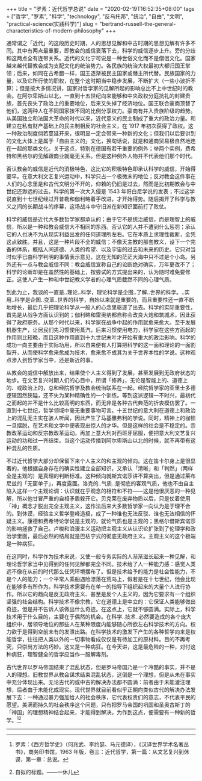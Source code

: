 +++
title = "罗素：近代哲学总说"
date = "2020-02-19T16:52:35+08:00"
tags = ["哲学", "罗素", "科学", "technology", "反乌托邦", "统治", "自由", "文明", "practical-science(实践科学)"]
slug = "bertrand-russell-the-general-characteristics-of-modern-philosophy"
+++

通常谓之「近代」的这段历史时期，人的思想见解和中古时期的思想见解有许多不同。其中有两点最重要，即教会的威信衰落下去，科学的威信逐步上升。旁的分歧和这两点全有连带关系。近代的文化宁可说是一种世俗文化而不是僧侣文化。国家越来越代替教会成为支配文化的统治势力。各民族的统治大权最初大都归国王掌领；后来，如同在古希腊一样，国王逐渐被民主国家或僭主所代替。民族国家的力量，以及它所行使的职权，在整个这时期当中稳步发展，不断扩大（一些小波折不算）；但是按大多情况讲，国家对哲学家的见解所起的影响总比不上中世纪时的教会。在阿尔卑斯山以北，一直到十五世纪向来能够和中央政权分庭抗礼的封建贵族，首先丧失了政治上的重要地位，后来又失掉了经济地位。国王联合豪商顶替了他们，这两种人在不同国家按不同的比例分享权力。豪商有并入贵族阶级的趋势。从美国独立和法国大革命的时代以来，近代意义的民主制成了重大的政治力量。和建立在私有财产基础上的民主制相反的社会主义，在 1917 年初次获得了政权。这一种政治制度倘若蔓延开来，很明显一定会带来一种新的文化；但我们以后要讲到的文化大体上是属于「自由主义的」文化，换句话说，就是和通商贸易极自然地连在一起的那类文化。关于这点，特别在德国有若干重要的例外；举两个实例，费希特和黑格尔的见解跟商业就毫无关系。但是这种例外人物并不代表他们那个时代。

否认教会的威信是近代的消极特色，这比它的积极特色即承认科学的威信，开始得要早。在意大利文艺复兴运动中，科学只占一个极微末的地位；反对教会这件事在人们的心念里是和古代文明分不开的，仰赖的仍旧是过去，然而是比初期教会与中世纪还渺远的过去。科学的第一次大入侵是 1543 年哥白尼学说的发表；不过这学说直到十七世纪经过开普勒和伽利略着手改进，才开始得势。随后揭开了科学与教义之间的长期战斗的序幕，这场战斗中守旧派在新知识面前打了败仗。

科学的威信是近代大多数哲学家都承认的；由于它不是统治威信，而是理智上的威信，所以是一种和教会威信大不相同的东西。否认它的人并不遭到什么惩罚；承认它的人也决不为从现实利益出发的任何道理所左右。它在本质上求理性裁断，全凭这点致胜。并且，这是一种片段不全的威信；不像天主教的那套教义，设下一个完备的体系，概括人间道德、人类的希望、以及宇宙的过去和未来的历史。它只对当时似乎已由科学判明的事情表示意见，这在无知的茫茫大海中只不过是个小岛。另外还有一点与教会威信不同：教会威信宣称自己的论断绝对确实，万年更改不了；科学的论断却是在盖然性的基础上，按尝试的方式提出来的，认为随时难免要修正。这使人产生一种和中世纪教义学者的心理气质截然不同的心理气质。

到此为止，我谈的一直是..理论..科学，理论科学是企图..了解..世界的科学。..实用..科学是企图..变革..世界的科学，自始以来就是重要的，而且重要性还一直不断地增长，最后几乎把理论科学从一般人的心念里驱逐了出去。科学的实际重要性，首先是从战争方面认识到的；伽利略和雷奥纳都自称会改良大炮和筑城术，因此获得了政府职务。从那个时代以来，科学家在战争中起的作用就愈来愈大。至于发展机器生产，让居民们先习惯使用蒸汽，后来习惯使用电力，科学家在这些方面起的作用则比较晚，而且这种作用直到十九世纪末叶才开始有重大的政治影响。科学的成功一向主要由于实际功用，所以自来便有人打算把科学的这一面和理论的一面割裂开，从而使科学愈来愈成为技术，愈来愈不成其为关于世界本性的学说。这种观点渗入到哲学家当中，还是新近的事。

从教会的威信中解放出来，结果使个人主义得到了发展，甚至发展到无政府状态的地步。在文艺复兴时期人们的心目中，所谓「修养」，无论是智能上的、道德上的、或政治上的，总和经院哲学及教会统治联系在一起。经院哲学家的亚里士多德逻辑固然狭隘，还不失为某种精确性的一个训练。等到这派逻辑一不时兴，最初代之而起的并不是什么比较高明的东西，而无非是各种古代典范的折衷模仿罢了。一直到十七世纪，哲学领域中毫无重要事物可言。十五世纪的意大利在道德上和政治上的混乱无主实在骇人听闻，因此产生了马基雅弗利的学说。同时，精神上的枷锁一旦摆脱，在艺术和文学中便表现出惊人的才华。但是这样的社会是不稳定的。宗教改革运动和反宗教改革运动，再加上意大利对西班牙屈服，便把意大利文艺复兴运动的功和过一齐结束。当这个运动传播到阿尔卑斯山以北的时候，就不再带有这种混乱的性质。

不过近代哲学大部分却保留下来个人主义的和主观的倾向。这在笛卡尔身上是很显著的，他根据自身存在的确实性建立全部知识，又承认「清晰」和「判然」（两样全是主观的）是真理的判断标准。这种倾向就斯宾诺莎讲不算突出，但是通过莱布尼兹的「无窗单子」，再度露面。洛克的..气质..是彻底的客观气质，他也不由自主陷入这样一个主观论调：认识就在乎观念的相符和不符——这是他很厌恶的一种见解，所以他甘冒严重的自相矛盾躲开它。贝克莱在废弃物质以后，只是仗着使用「神」概念才脱出完全主观主义，这作法后来大多数哲学家一向认为是于理不合的。到休谟，经验主义哲学登峰造极，成了一种谁也无法反驳、谁也无法相信的怀疑主义。康德和费希特论学说是主观的，就论气质也是主观的；黑格尔借斯宾诺莎的影响拯救了自己。卢梭和浪漫主义运动把主观主义从认识论扩张到了伦理学和政治学里面，最后必然的结局就是巴枯宁式的彻底无政府主义。主观主义的这个极端是一种病狂。

在这同时，科学作为技术来说，又使一般专务实际的人渐渐滋长起来一种见解，和理论哲学家当中见得到的任何见解都完全不同。技术给了人一种能力感：感觉人类远不像在从前的时代那么任凭环境摆布了。但是技术给予的能力是社会性能力，不是个人的能力；一个平常人乘船遇险漂落在荒岛上，假若是在十七世纪，他会比现在能够多有所作为。科学技术需要有在单一的指导下组织起来的大量个人进行协作。所以它的趋向是反无政府主义、甚至是反个人主义的，因为它要求有一个组织坚强的社会结构。科学技术不像宗教，它在道德上是中立的：它保证人类能够做出奇迹，但是并不告诉人该做出什么奇迹。在这点上，它就不够圆满。实际上，科学技术用于什么目的，主要在于偶然的机会。在科学..技术..必然要造成的各个庞大组织中，居领导地位的那些人在某种限度内能够随心所欲左右科学技术的方向。权力欲于是得到空前未有的发泄出路。在科学技术的激发下产生的各种哲学向来是权能哲学，往往把人类以外的一切事物看成仅仅是有待加工的原材料。目的不再考究，只崇尚方法的巧妙。这又是一种病狂。在今天讲，这是最危险的一种，对付这种病狂，理智健全的哲学应当作一服解毒剂。

古代世界以罗马帝国结束了混乱状态，但是罗马帝国乃是一个冷酷的事实，并不是人的理想。旧教世界从教会谋求结束混乱状态，这倒是一个理想，但是从未在事实中充分体现出来。无论古代的或中古的解决办法都不圆满：前者由于未能灌注理想，后者由于未能化成现实。现代世界就目前看似乎正朝向类似古代的解决办法发展下去：一种通过暴力强加给人的社会秩序，它代表权贵们的意志，不代表平民的愿望。美满而持久的社会秩序这个问题，只有把罗马帝国的巩固和圣奥古斯丁的「神国」的理想精神结合起来，才能得到解决。为作到这点，便需要有一种新的哲学。[^1][^2]

---

[^1]: 罗素：《西方哲学史》（何兆武、李约瑟、马元德译），《汉译世界学术名著丛书》，商务印书馆，1963 年版，卷三：近代哲学，第一篇：从文艺复兴到休谟，第一章：总说。
[^2]: 自拟的标题。——一休儿
